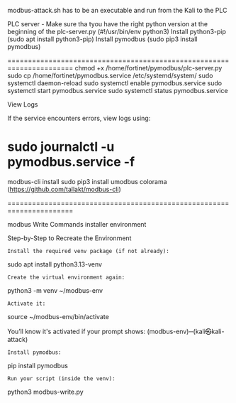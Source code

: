 modbus-attack.sh has to be an executable and run from the Kali to the PLC

PLC server - Make sure tha tyou have the right python version at the beginning of the plc-server.py (#!/usr/bin/env python3)
Install python3-pip (sudo apt install python3-pip)
Install pymodbus (sudo pip3 install pymodbus)

======================================================================
chmod +x /home/fortinet/pymodbus/plc-server.py
sudo cp /home/fortinet/pymodbus.service /etc/systemd/system/
sudo systemctl daemon-reload
sudo systemctl enable pymodbus.service
sudo systemctl start pymodbus.service
sudo systemctl status pymodbus.service

View Logs

If the service encounters errors, view logs using:

sudo journalctl -u pymodbus.service -f
======================================================================

modbus-cli install
sudo pip3 install umodbus colorama        (https://github.com/tallakt/modbus-cli)

====================================================================== 

modbus Write Commands installer environment

Step-by-Step to Recreate the Environment

    Install the required venv package (if not already):

sudo apt install python3.13-venv

    Create the virtual environment again:

python3 -m venv ~/modbus-env

    Activate it:

source ~/modbus-env/bin/activate

You’ll know it's activated if your prompt shows:
(modbus-env)─(kali㉿kali-attack)

    Install pymodbus:

pip install pymodbus

    Run your script (inside the venv):

python3 modbus-write.py






